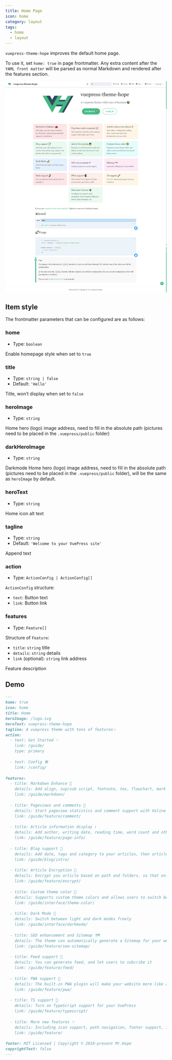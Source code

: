 ```yaml
---
title: Home Page
icon: home
category: layout
tags:
  - home
  - layout
---
```


`vuepress-theme-hope` improves the default home page.

To use it, set `home: true` in page frontmatter. Any extra content after the `YAML front matter` will be parsed as normal Markdown and rendered after the features section.

![Screenshot](./assets/home.png)

<!-- more -->

## Item style

The frontmatter parameters that can be configured are as follows:

### home

- Type: `boolean`

Enable homepage style when set to `true`

### title

- Type: `string | false`
- Default: `'Hello'`

Title, won’t display when set to `false`

### heroImage

- Type: `string`

Home hero (logo) image address, need to fill in the absolute path (pictures need to be placed in the `.vuepress/public` folder)

### darkHeroImage

- Type: `string`

Darkmode Home hero (logo) image address, need to fill in the absolute path (pictures need to be placed in the `.vuepress/public` folder), will be the same as `heroImage` by default.

### heroText

- Type: `string`

Home icon alt text

### tagline

- Type: `string`
- Default: `'Welcome to your VuePress site'`

Append text

### action

- Type: `ActionConfig | ActionConfig[]`

`ActionConfig` structure:

- `text`: Button text
- `link`: Button link

### features

- Type: `Feature[]`

Structure of `Feature`:

- `title`: `string` title
- `details`: `string` details
- `link` (optional): `string` link address

Feature description

## Demo

```md
---
home: true
icon: home
title: Home
heroImage: /logo.svg
heroText: vuepress-theme-hope
tagline: A vuepress theme with tons of features✨
action:
  - text: Get Started 💡
    link: /guide/
    type: primary

  - text: Config 🛠
    link: /config/

features:
  - title: Markdown Enhance 🧰
    details: Add align, sup/sub script, footnote, tex, flowchart, mark and presentation support in markdown
    link: /guide/markdown/

  - title: Pageviews and comments 💬
    details: Start pageview statistics and comment support with Valine and Vssue
    link: /guide/feature/comment/

  - title: Article information display ℹ
    details: Add author, writing date, reading time, word count and other information to your article
    link: /guide/feature/page-info/

  - title: Blog support 📝
    details: Add date, tags and category to your articles, then article, tag, category and timeline list will be auto generated
    link: /guide/blog/intro/

  - title: Article Encryption 🔐
    details: Encrypt you article based on path and folders, so that only the one you want could see them
    link: /guide/feature/encrypt/

  - title: Custom theme color 🎨
    details: Supports custom theme colors and allows users to switch between preset theme colors
    link: /guide/interface/theme-color/

  - title: Dark Mode 🌙
    details: Switch between light and dark modes freely
    link: /guide/interface/darkmode/

  - title: SEO enhancement and Sitemap 🗺
    details: The theme can automatically generate a Sitemap for your website, and optimize the resulting web page for search engines.
    link: /guide/feature/seo-sitemap/

  - title: Feed support 📡
    details: You can generate feed, and let users to subcribe it
    link: /guide/feature/feed/

  - title: PWA support 📲
    details: The built-in PWA plugin will make your website more like an APP.
    link: /guide/feature/pwa/

  - title: TS support 🔧
    details: Turn on TypeScript support for your VuePress
    link: /guide/feature/typescript/

  - title: More new features ✨
    details: Including icon support, path navigation, footer support, fullscreen button, blog homepage, etc.
    link: /guide/feature/

footer: MIT Licensed | Copyright © 2019-present Mr.Hope
copyrightText: false
---
```
